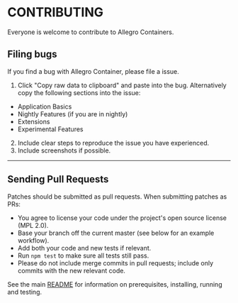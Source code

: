 # CONTRIBUTING

Everyone is welcome to contribute to Allegro Containers.

## Filing bugs

If you find a bug with Allegro Container, please file a issue.

1. Click "Copy raw data to clipboard" and paste into the bug. Alternatively copy the following sections into the issue:

- Application Basics
- Nightly Features (if you are in nightly)
- Extensions
- Experimental Features

2. Include clear steps to reproduce the issue you have experienced.
3. Include screenshots if possible.

*****

## Sending Pull Requests

Patches should be submitted as pull requests. When submitting patches as PRs:

- You agree to license your code under the project's open source license (MPL 2.0).
- Base your branch off the current master (see below for an example workflow).
- Add both your code and new tests if relevant.
- Run `npm test` to make sure all tests still pass.
- Please do not include merge commits in pull requests; include only commits with the new relevant code.

See the main [README](./README.md) for information on prerequisites, installing, running and testing.
